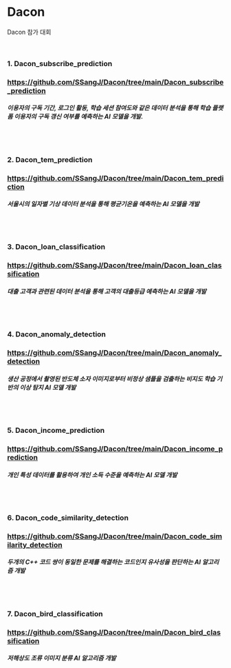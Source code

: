 # Dacon
Dacon 참가 대회

<br>

### 1. Dacon_subscribe_prediction
### https://github.com/SSangJ/Dacon/tree/main/Dacon_subscribe_prediction
##### 이용자의 구독 기간, 로그인 활동, 학습 세션 참여도와 같은 데이터 분석을 통해 학습 플랫폼 이용자의 구독 갱신 여부를 예측하는 AI 모델을 개발.
<br>
<br>

### 2. Dacon_tem_prediction
### https://github.com/SSangJ/Dacon/tree/main/Dacon_tem_prediction
##### 서울시의 일자별 기상 데이터 분석을 통해 평균기온을 예측하는 AI 모델을 개발

<br>
<br>

### 3. Dacon_loan_classification
### https://github.com/SSangJ/Dacon/tree/main/Dacon_loan_classification
##### 대출 고객과 관련된 데이터 분석을 통해 고객의 대출등급 예측하는 AI 모델을 개발

<br>
<br>

### 4. Dacon_anomaly_detection
### https://github.com/SSangJ/Dacon/tree/main/Dacon_anomaly_detection
##### 생산 공정에서 촬영된 반도체 소자 이미지로부터 비정상 샘플을 검출하는 비지도 학습 기반의 이상 탐지 AI 모델 개발

<br>
<br>

### 5. Dacon_income_prediction
### https://github.com/SSangJ/Dacon/tree/main/Dacon_income_prediction
##### 개인 특성 데이터를 활용하여 개인 소득 수준을 예측하는 AI 모델 개발

<br>
<br>

### 6. Dacon_code_similarity_detection
### https://github.com/SSangJ/Dacon/tree/main/Dacon_code_similarity_detection
##### 두개의 C++ 코드 쌍이 동일한 문제를 해결하는 코드인지 유사성을 판단하는 AI 알고리즘 개발

<br>
<br>

### 7. Dacon_bird_classification
### https://github.com/SSangJ/Dacon/tree/main/Dacon_bird_classification
##### 저해상도 조류 이미지 분류 AI 알고리즘 개발
